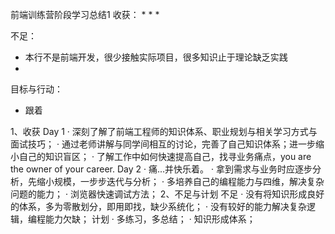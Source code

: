 前端训练营阶段学习总结1
收获：
* 
*
*

不足：
* 本行不是前端开发，很少接触实际项目，很多知识止于理论缺乏实践
* 

目标与行动：
* 跟着


1、收获
Day 1
· 深刻了解了前端工程师的知识体系、职业规划与相关学习方式与面试技巧；
· 通过老师讲解与同学间相互的讨论，完善了自己知识体系；进一步缩小自己的知识盲区；
· 了解工作中如何快速提高自己，找寻业务痛点，you are the owner of your career.
Day 2
· 痛...并快乐着。
· 拿到需求与业务时应逐步分析，先缩小规模，一步步迭代与分析；
· 多培养自己的编程能力与四维，解决复杂问题的能力；
· 浏览器快速调试方法；
2、不足与计划
不足
· 没有将知识形成良好的体系，多为零散划分，即用即找，缺少系统化；
· 没有较好的能力解决复杂逻辑，编程能力欠缺；
计划
· 多练习，多总结；
· 知识形成体系；